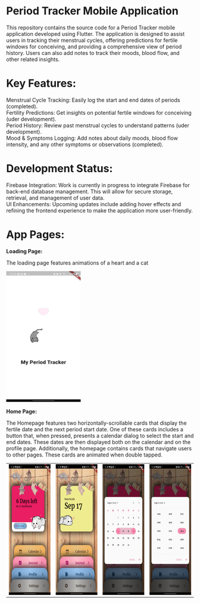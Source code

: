 # Period Tracker Mobile Application
This repository contains the source code for a Period Tracker mobile application developed using Flutter. The application is designed to assist users in tracking their menstrual cycles, offering predictions for fertile windows for conceiving, and providing a comprehensive view of period history. Users can also add notes to track their moods, blood flow, and other related insights.

# Key Features:
Menstrual Cycle Tracking: Easily log the start and end dates of periods (completed).<br />
Fertility Predictions: Get insights on potential fertile windows for conceiving (uder development).<br />
Period History: Review past menstrual cycles to understand patterns (uder development).<br />
Mood & Symptoms Logging: Add notes about daily moods, blood flow intensity, and any other symptoms or observations (completed).


# Development Status:
Firebase Integration: Work is currently in progress to integrate Firebase for back-end database management. This will allow for secure storage, retrieval, and management of user data. <br />
UI Enhancements: Upcoming updates include adding hover effects and refining the frontend experience to make the application more user-friendly.

# App Pages: 
**Loading Page:**

The loading page features animations of a heart and a cat

<img src= "https://github.com/HalaJah/FlutterLearningJourney/blob/main/period_tracker_app/UI/Loading.jpg" width = 200 height = 350 />

**Home Page:**

The Homepage features two horizontally-scrollable cards that display the fertile date and the next period start date. One of these cards includes a button that, when pressed, presents a calendar dialog to select the start and end dates. These dates are then displayed both on the calendar and on the profile page. Additionally, the homepage contains cards that navigate users to other pages. These cards are animated when double tapped. 

<table>
  <tr>
    <td><img src="https://github.com/HalaJah/FlutterLearningJourney/blob/main/period_tracker_app/UI/Home1.jpg" width=200 height=350></td>
    <td><img src="https://github.com/HalaJah/FlutterLearningJourney/blob/main/period_tracker_app/UI/Home2.jpg" width=200 height=350></td>
    <td><img src="https://github.com/HalaJah/FlutterLearningJourney/blob/main/period_tracker_app/UI/Home3.jpg" width=200 height=350></td>
    <td><img src="https://github.com/HalaJah/FlutterLearningJourney/blob/main/period_tracker_app/UI/Home4.jpg" width=200 height=350></td>
  </tr>
</table>





